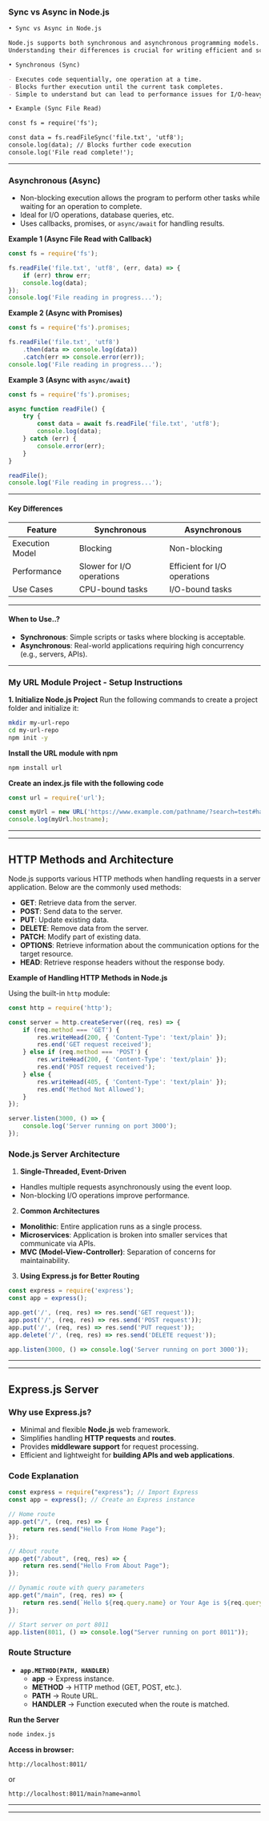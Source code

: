 ### Sync vs Async in Node.js

```markdown
• Sync vs Async in Node.js

Node.js supports both synchronous and asynchronous programming models.
Understanding their differences is crucial for writing efficient and scalable applications.

• Synchronous (Sync)

- Executes code sequentially, one operation at a time.
- Blocks further execution until the current task completes.
- Simple to understand but can lead to performance issues for I/O-heavy tasks.

• Example (Sync File Read)

const fs = require('fs');

const data = fs.readFileSync('file.txt', 'utf8');
console.log(data); // Blocks further code execution
console.log('File read complete!');
```

---

### Asynchronous (Async)

- Non-blocking execution allows the program to perform other tasks while waiting for an operation to complete.
- Ideal for I/O operations, database queries, etc.
- Uses callbacks, promises, or `async/await` for handling results.

**Example 1 (Async File Read with Callback)**
```javascript
const fs = require('fs');

fs.readFile('file.txt', 'utf8', (err, data) => {
    if (err) throw err;
    console.log(data);
});
console.log('File reading in progress...');
```

**Example 2 (Async with Promises)**
```javascript
const fs = require('fs').promises;

fs.readFile('file.txt', 'utf8')
    .then(data => console.log(data))
    .catch(err => console.error(err));
console.log('File reading in progress...');
```

**Example 3 (Async with `async/await`)**
```javascript
const fs = require('fs').promises;

async function readFile() {
    try {
        const data = await fs.readFile('file.txt', 'utf8');
        console.log(data);
    } catch (err) {
        console.error(err);
    }
}

readFile();
console.log('File reading in progress...');
```

---

#### Key Differences

| Feature           | Synchronous                 | Asynchronous                 |
|--------------------|-----------------------------|------------------------------|
| Execution Model    | Blocking                    | Non-blocking                 |
| Performance        | Slower for I/O operations   | Efficient for I/O operations |
| Use Cases          | CPU-bound tasks             | I/O-bound tasks              |

---

#### When to Use..?

- **Synchronous**: Simple scripts or tasks where blocking is acceptable.
- **Asynchronous**: Real-world applications requiring high concurrency (e.g., servers, APIs).

---

### My URL Module Project - Setup Instructions

**1. Initialize Node.js Project**
Run the following commands to create a project folder and initialize it:

```bash
mkdir my-url-repo
cd my-url-repo
npm init -y
```

**Install the URL module with npm**
```javascript
npm install url
```

**Create an index.js file with the following code**
```javascript
const url = require('url');

const myUrl = new URL('https://www.example.com/pathname/?search=test#hash');
console.log(myUrl.hostname);
```
------
------

## HTTP Methods and Architecture

Node.js supports various HTTP methods when handling requests in a server application. Below are the commonly used methods:

- **GET**: Retrieve data from the server.
- **POST**: Send data to the server.
- **PUT**: Update existing data.
- **DELETE**: Remove data from the server.
- **PATCH**: Modify part of existing data.
- **OPTIONS**: Retrieve information about the communication options for the target resource.
- **HEAD**: Retrieve response headers without the response body.

**Example of Handling HTTP Methods in Node.js**

Using the built-in `http` module:

```javascript
const http = require('http');

const server = http.createServer((req, res) => {
    if (req.method === 'GET') {
        res.writeHead(200, { 'Content-Type': 'text/plain' });
        res.end('GET request received');
    } else if (req.method === 'POST') {
        res.writeHead(200, { 'Content-Type': 'text/plain' });
        res.end('POST request received');
    } else {
        res.writeHead(405, { 'Content-Type': 'text/plain' });
        res.end('Method Not Allowed');
    }
});

server.listen(3000, () => {
    console.log('Server running on port 3000');
});
```

### Node.js Server Architecture

1. **Single-Threaded, Event-Driven**
- Handles multiple requests asynchronously using the event loop.
- Non-blocking I/O operations improve performance.

2. **Common Architectures**
- **Monolithic**: Entire application runs as a single process.
- **Microservices**: Application is broken into smaller services that communicate via APIs.
- **MVC (Model-View-Controller)**: Separation of concerns for maintainability.

3. **Using Express.js for Better Routing**

```javascript
const express = require('express');
const app = express();

app.get('/', (req, res) => res.send('GET request')); 
app.post('/', (req, res) => res.send('POST request'));
app.put('/', (req, res) => res.send('PUT request'));
app.delete('/', (req, res) => res.send('DELETE request'));

app.listen(3000, () => console.log('Server running on port 3000'));
```
------
------

## Express.js Server


### Why use Express.js?  
- Minimal and flexible **Node.js** web framework.  
- Simplifies handling **HTTP requests** and **routes**.  
- Provides **middleware support** for request processing.  
- Efficient and lightweight for **building APIs and web applications**.  

### Code Explanation  
```js
const express = require("express"); // Import Express  
const app = express(); // Create an Express instance  

// Home route  
app.get("/", (req, res) => {
    return res.send("Hello From Home Page");
});

// About route  
app.get("/about", (req, res) => {
    return res.send("Hello From About Page");
});

// Dynamic route with query parameters  
app.get("/main", (req, res) => {
    return res.send(`Hello ${req.query.name} or Your Age is ${req.query.age}`);
});

// Start server on port 8011  
app.listen(8011, () => console.log("Server running on port 8011"));
```

### Route Structure
- **`app.METHOD(PATH, HANDLER)`**
  - **app** → Express instance.  
  - **METHOD** → HTTP method (GET, POST, etc.).  
  - **PATH** → Route URL.  
  - **HANDLER** → Function executed when the route is matched.  

**Run the Server**
```sh
node index.js
```
**Access in browser:**
```
http://localhost:8011/
```
or  
```
http://localhost:8011/main?name=anmol
```

---
---
